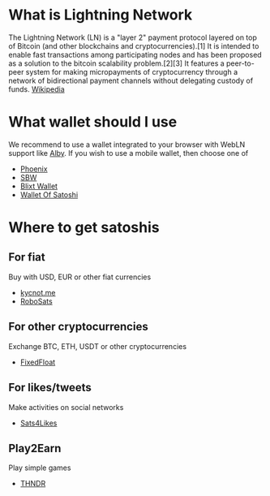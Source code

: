 # What is Lightning Network
The Lightning Network (LN) is a "layer 2" payment protocol layered on top of Bitcoin (and other blockchains and cryptocurrencies).[1] It is intended to enable fast transactions among participating nodes and has been proposed as a solution to the bitcoin scalability problem.[2][3] It features a peer-to-peer system for making micropayments of cryptocurrency through a network of bidirectional payment channels without delegating custody of funds. [Wikipedia](https://en.wikipedia.org/wiki/Lightning_Network)

# What wallet should I use
We recommend to use a wallet integrated to your browser with WebLN support like [Alby](https://getalby.com/).
If you wish to use a mobile wallet, then choose one of
- [Phoenix](https://github.com/ACINQ/phoenix)
- [SBW](https://github.com/btcontract/wallet)
- [Blixt Wallet](https://blixtwallet.github.io/)
- [Wallet Of Satoshi](https://www.walletofsatoshi.com/)

# Where to get satoshis
## For fiat
Buy with USD, EUR or other fiat currencies
- [kycnot.me](https://kycnot.me/?cash=on)
- [RoboSats](https://unsafe.robosats.com/)

## For other cryptocurrencies
Exchange BTC, ETH, USDT or other cryptocurrencies
- [FixedFloat](https://fixedfloat.com)

## For likes/tweets
Make activities on social networks
- [Sats4Likes](https://www.sats4likes.com/)

## Play2Earn
Play simple games
- [THNDR](https://www.thndr.games/)
